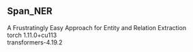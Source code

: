 <h2>Span_NER</h2>

A Frustratingly Easy Approach for Entity and Relation Extraction<br>
torch 1.11.0+cu113<br>
transformers-4.19.2<br>
